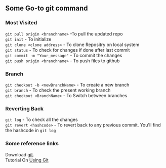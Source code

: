 ## Some Go-to git command

### Most Visited
`git pull origin <branchname>` -To pull the updated repo
<br>
`git init`  - To initialize 
<br>
`git clone <clone address>` - To clone Repositry on local system
<br>
`git status` - To check for changes if done after last commit
<br>
`git commit -m "Your_message"` - To commit the changes
<br>
`git push origin <branchname>` - To push files to github

### Branch
`git checkout -b <newBranchName>` - To create a new branch
<br>
`git branch` - To check the present working branch
<br>
`git checkout <BranchName>` - To Switch between branches


### Reverting Back
`git log` - To check all the changes
<br>
`git revert <hashcode>` - To revert back to any previous commit. You'll find the hashcode in `git log`


### Some reference links
Download [git](https://git-scm.com/). 
<br>
Tutorial On [Using Git](https://product.hubspot.com/blog/git-and-github-tutorial-for-beginners)
